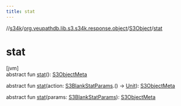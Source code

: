 ```yaml
---
title: stat
---
```

//[s34k](../../../index.html)/[org.veupathdb.lib.s3.s34k.response.object](../index.html)/[S3Object](index.html)/[stat](stat.html)



# stat



[jvm]\
abstract fun [stat](stat.html)(): [S3ObjectMeta](../-s3-object-meta/index.html)

abstract fun [stat](stat.html)(action: [S3BlankStatParams](../../org.veupathdb.lib.s3.s34k.requests/-s3-blank-stat-params/index.html).() -&gt; [Unit](https://kotlinlang.org/api/latest/jvm/stdlib/kotlin/-unit/index.html)): [S3ObjectMeta](../-s3-object-meta/index.html)

abstract fun [stat](stat.html)(params: [S3BlankStatParams](../../org.veupathdb.lib.s3.s34k.requests/-s3-blank-stat-params/index.html)): [S3ObjectMeta](../-s3-object-meta/index.html)




